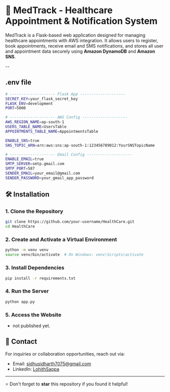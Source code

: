 # 🏥 MedTrack - Healthcare Appointment & Notification System

MedTrack is a Flask-based web application designed for managing healthcare appointments with AWS integration. It allows users to register, book appointments, receive email and SMS notifications, and stores all user and appointment data securely using **Amazon DynamoDB** and **Amazon SNS**.


--
## .env file

```bash
# -------------------- Flask App --------------------
SECRET_KEY=your_flask_secret_key
FLASK_ENV=development
PORT=5000

# -------------------- AWS Config --------------------
AWS_REGION_NAME=ap-south-1
USERS_TABLE_NAME=UsersTable
APPOINTMENTS_TABLE_NAME=AppointmentsTable

ENABLE_SNS=true
SNS_TOPIC_ARN=arn:aws:sns:ap-south-1:123456789012:YourSNSTopicName

# -------------------- Email Config --------------------
ENABLE_EMAIL=true
SMTP_SERVER=smtp.gmail.com
SMTP_PORT=587
SENDER_EMAIL=your_email@gmail.com
SENDER_PASSWORD=your_gmail_app_password


```



## 🛠️ Installation

### 1. Clone the Repository
```bash
git clone https://github.com/your-username/HealthCare.git
cd HealthCare
```

### 2. Create and Activate a Virtual Environment
```bash
python -m venv venv
source venv/bin/activate  # On Windows: venv\Scripts\activate
```

### 3. Install Dependencies
```bash
pip install -r requirements.txt
```

### 4. Run the Server
```bash
python app.py
```

### 5. Access the Website
- not published yet.





## 📧 Contact
For inquiries or collaboration opportunities, reach out via:
- Email: [sidhusidharth7075@gmail.com](mailto:sidhusidharth7075@gmail.com)
- LinkedIn: [LohithSappa](https://www.linkedin.com/in/lohith-sappa-aab07629a/)

---
⭐ Don't forget to **star** this repository if you found it helpful!

